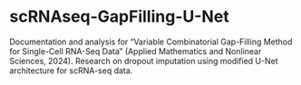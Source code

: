 # scRNAseq-GapFilling-U-Net
Documentation and analysis for “Variable Combinatorial Gap-Filling Method for Single-Cell RNA-Seq Data” (Applied Mathematics and Nonlinear Sciences, 2024). Research on dropout imputation using modified U-Net architecture for scRNA-seq data.
